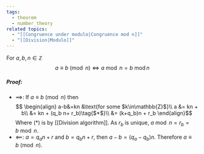 ```yaml
---
tags:
  - theorem
  - number_theory
related topics:
  - "[[Congruence under modulo|Congruence mod n]]"
  - "[[Division|Modulo]]"
---
```

For $a,b,n\in\mathbb{Z}$$$
	a\equiv b\ (\operatorname{mod}\ n)
	\iff a\ \operatorname{mod}\ n 
		= b\ \operatorname{mod} n
$$
##### Proof:
- $\implies$:
	If $a\equiv b\ (\operatorname{mod}\ n)$ then$$
	\begin{align}
		a-b&=kn
			&\text{for some $k\in\mathbb{Z}$}\\
		a &= kn + b\\
		&= kn + (q_b n+ r_b)\tag{$*$}\\
		&= (k+q_b)n + r_b
	\end{align}$$Where $(*)$ is by [[Division algorithm]]. As $r_b$ is unique, $a\ \operatorname{mod}\ n = r_b = b\ \operatorname{mod}\ n$.
- $\impliedby$:
	$a = q_a n + r$ and $b= q_b n + r$, then $a-b = (q_a - q_b)n$. Therefore $a\equiv b\ (\operatorname{mod}\ n)$.